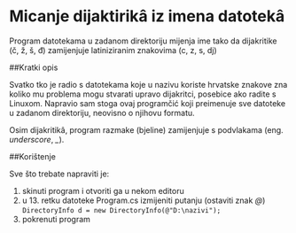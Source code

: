 # Micanje dijaktirikâ iz imena datotekâ
Program datotekama u zadanom direktoriju mijenja ime tako da dijakritike (č, ž, š, đ) zamijenjuje latiniziranim znakovima (c, z, s, dj)

##Kratki opis

Svatko tko je radio s datotekama koje u nazivu koriste hrvatske znakove zna koliko mu problema mogu stvarati upravo dijakritci, posebice ako radite s Linuxom. 
Napravio sam stoga ovaj programčić koji preimenuje sve datoteke u zadanom direktoriju, neovisno o njihovu formatu. 

Osim dijakritikâ, program razmake (bjeline) zamijenjuje s podvlakama (eng. *underscore*, *_*).

##Korištenje

Sve što trebate napraviti je:
1. skinuti program i otvoriti ga u nekom editoru
2. u 13. retku datoteke Program.cs izmijeniti putanju (ostaviti znak *@*)
`DirectoryInfo d = new DirectoryInfo(@"D:\nazivi");`
3. pokrenuti program


